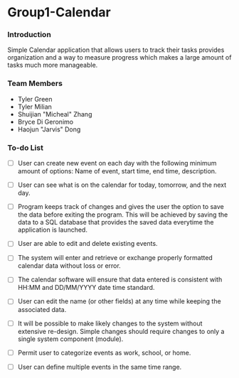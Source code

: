 # Group1-Calendar

### Introduction

Simple Calendar application that allows users to track their tasks provides organization and a way to measure progress which makes a large amount of tasks much more manageable.

### Team Members

- Tyler Green
- Tyler Milian
- Shuijian "Micheal" Zhang
- Bryce Di Geronimo
- Haojun "Jarvis" Dong

### To-do List
- [ ] User can create new event on each day with the following minimum amount of options: Name of event, start time, end time, description.

- [ ] User can see what is on the calendar for today, tomorrow, and the next day.

- [ ] Program keeps track of changes and gives the user the option to save the data before exiting the program. This will be achieved by saving the data to a SQL database that provides the saved data everytime the application is launched. 

- [ ] User are able to edit and delete existing events.

- [ ] The system will enter and retrieve or exchange properly formatted calendar data without loss or error.

- [ ] The calendar software will ensure that data entered is consistent with HH:MM and DD/MM/YYYY date time standard.

- [ ] User can edit the name (or other fields) at any time while keeping the associated data.

- [ ] It will be possible to make likely changes to the system without extensive re-design. Simple changes should require changes to only a single system component (module).

- [ ] Permit user to categorize events as work, school, or home.

- [ ] User can define multiple events in the same time range.
